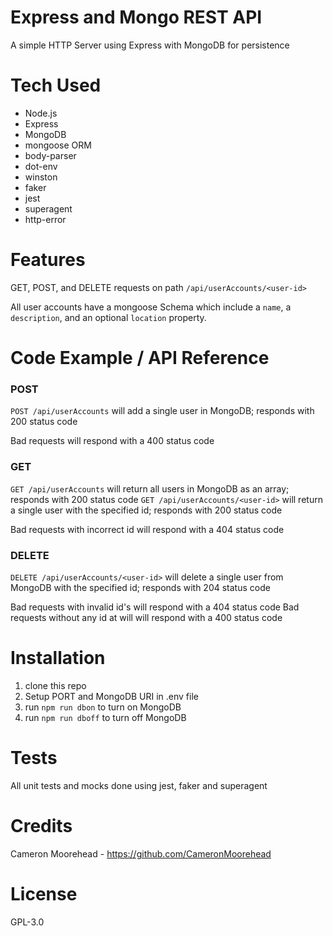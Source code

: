 # Express and Mongo REST API

A simple HTTP Server using Express with MongoDB for persistence

# Tech Used

- Node.js
- Express
- MongoDB
- mongoose ORM
- body-parser
- dot-env
- winston
- faker
- jest
- superagent
- http-error

# Features

GET, POST, and DELETE requests on path `/api/userAccounts/<user-id>`

All user accounts have a mongoose Schema which include a `name`, a `description`,
and an optional `location` property.

# Code Example / API Reference

### POST
`POST /api/userAccounts` will add a single user in MongoDB; responds with 200 status code

Bad requests will respond with a 400 status code

### GET
`GET /api/userAccounts` will return all users in MongoDB as an array; responds with 200 status code
`GET /api/userAccounts/<user-id>` will return a single user with the specified id; responds with 200 status code

Bad requests with incorrect id will respond with a 404 status code

### DELETE
`DELETE /api/userAccounts/<user-id>` will delete a single user from MongoDB with the specified id; responds with 204 status code

Bad requests with invalid id's will respond with a 404 status code
Bad requests without any id at will will respond with a 400 status code

# Installation

1. clone this repo
2. Setup PORT and MongoDB URI in .env file
3. run `npm run dbon` to turn on MongoDB
4. run `npm run dboff` to turn off MongoDB

# Tests

All unit tests and mocks done using jest, faker and superagent

# Credits

Cameron Moorehead - https://github.com/CameronMoorehead

# License

GPL-3.0
